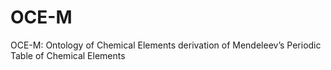 # OCE-M
OCE-M: Ontology of Chemical Elements derivation of Mendeleev’s Periodic Table of Chemical Elements
